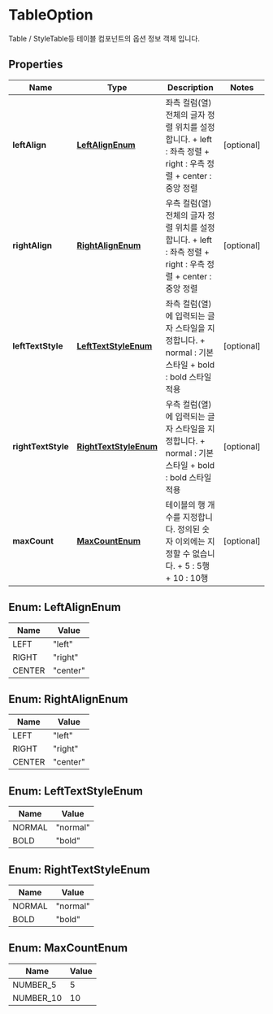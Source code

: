 

# TableOption

Table / StyleTable등 테이블 컴포넌트의 옵션 정보 객체 입니다.   

## Properties

| Name | Type | Description | Notes |
|------------ | ------------- | ------------- | -------------|
|**leftAlign** | [**LeftAlignEnum**](#LeftAlignEnum) | 좌측 컬럼(열) 전체의 글자 정렬 위치를 설정합니다.      + left : 좌측 정렬     + right : 우측 정렬     + center : 중앙 정렬  |  [optional] |
|**rightAlign** | [**RightAlignEnum**](#RightAlignEnum) | 우측 컬럼(열) 전체의 글자 정렬 위치를 설정합니다.      + left : 좌측 정렬     + right : 우측 정렬     + center : 중앙 정렬  |  [optional] |
|**leftTextStyle** | [**LeftTextStyleEnum**](#LeftTextStyleEnum) | 좌측 컬럼(열)에 입력되는 글자 스타일을 지정합니다.      + normal : 기본 스타일   + bold : bold 스타일 적용  |  [optional] |
|**rightTextStyle** | [**RightTextStyleEnum**](#RightTextStyleEnum) | 우측 컬럼(열)에 입력되는 글자 스타일을 지정합니다.      + normal : 기본 스타일   + bold : bold 스타일 적용  |  [optional] |
|**maxCount** | [**MaxCountEnum**](#MaxCountEnum) | 테이블의 행 개수를 지정합니다. 정의된 숫자 이외에는 지정할 수 없습니다.      + 5 : 5행   + 10 : 10행  |  [optional] |



## Enum: LeftAlignEnum

| Name | Value |
|---- | -----|
| LEFT | &quot;left&quot; |
| RIGHT | &quot;right&quot; |
| CENTER | &quot;center&quot; |



## Enum: RightAlignEnum

| Name | Value |
|---- | -----|
| LEFT | &quot;left&quot; |
| RIGHT | &quot;right&quot; |
| CENTER | &quot;center&quot; |



## Enum: LeftTextStyleEnum

| Name | Value |
|---- | -----|
| NORMAL | &quot;normal&quot; |
| BOLD | &quot;bold&quot; |



## Enum: RightTextStyleEnum

| Name | Value |
|---- | -----|
| NORMAL | &quot;normal&quot; |
| BOLD | &quot;bold&quot; |



## Enum: MaxCountEnum

| Name | Value |
|---- | -----|
| NUMBER_5 | 5 |
| NUMBER_10 | 10 |



